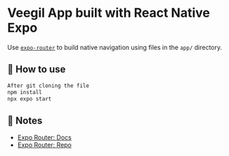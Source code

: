 # Veegil App built with React Native Expo 

Use [`expo-router`](https://expo.github.io/router) to build native navigation using files in the `app/` directory.

## 🚀 How to use

```sh
After git cloning the file
npm install
npx expo start
```

## 📝 Notes

- [Expo Router: Docs](https://expo.github.io/router)
- [Expo Router: Repo](https://github.com/expo/router)

